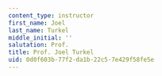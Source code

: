 ```yaml
---
content_type: instructor
first_name: Joel
last_name: Turkel
middle_initial: ''
salutation: Prof.
title: Prof. Joel Turkel
uid: 0d0f603b-77f2-da1b-22c5-7e429f58fe5e
---
```

